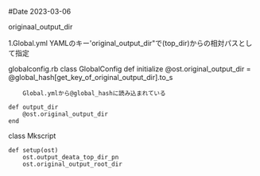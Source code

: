 #Date 2023-03-06

originaal_output_dir

1.Global.yml
YAMLのキー'original_output_dir"で(top_dir)からの相対パスとして指定

globalconfig.rb
class GlobalConfig
    def initialize
        @ost.original_output_dir = @global_hash[get_key_of_original_output_dir].to_s

        Global.ymlから@global_hashに読み込まれている

    def output_dir
        @ost.original_output_dir
    end

 class Mkscript   

    def setup(ost)
        ost.output_deata_top_dir_pn
        ost.original_output_root_dir
